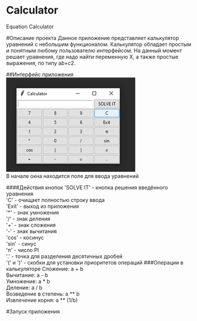 # Calculator
 Equation Calculator

#Описание проекта
Данное приложение представляет калькулятор уравнений с небольшим функционалом.
Калькулятор обладает простым и понятным любому пользователю интерфейсом.
На данный момент решает уравнения, где надо найти переменную Х, а также простые выражения, по типу a*b+c*2.

##Интерфейс приложения
![img_1.png](img_1.png)\
В начале окна находится поле для ввода уравнений

####Действия кнопок
'SOLVE IT' - кнопка решения введённого уравнения\
'C' - очищает полностью строку ввода\
'Exit' - выход из приложения\
'*' - знак умножения\
'/' - знак деления\
'+' - знак сложения\
'-' - знак вычитания\
'cos' - косинус\
'sin' - синус\
'π' - число PI\
'.' - точка для разделения десятичных дробей\
'(' и ')' - скобки для установки приоритетов операций
###Операции в калькуляторе
Сложение: a + b\
Вычитание: a - b\
Умножение: a * b\
Деление: a / b\
Возведение в степень: a ** b\
Извлечение корня: a ** (1/b)



#Запуск приложения
